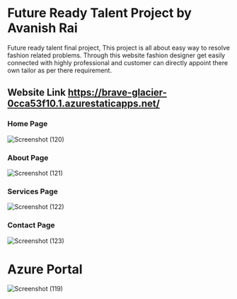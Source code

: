 # Future Ready Talent Project by Avanish Rai
Future ready talent final project, This project is all about easy way to resolve fashion related problems.
Through this website fashion designer get easily connected with highly professional and customer can directly appoint there own tailor as per there requirement.
## Website Link https://brave-glacier-0cca53f10.1.azurestaticapps.net/

### Home Page

![Screenshot (120)](https://user-images.githubusercontent.com/82101000/174845528-550fd909-2bb4-4953-a6e2-4b9a0ccd0ca7.png)

### About Page

![Screenshot (121)](https://user-images.githubusercontent.com/82101000/174845761-28b544b8-5ce7-4c73-8021-61f39407cf39.png)

### Services Page

![Screenshot (122)](https://user-images.githubusercontent.com/82101000/174845890-853651de-b3e7-4dd7-a39a-8fce89e3e63d.png)

### Contact Page

![Screenshot (123)](https://user-images.githubusercontent.com/82101000/174846006-c135b63a-35aa-4da4-8039-3e8bb37bfd21.png)

# Azure Portal

![Screenshot (119)](https://user-images.githubusercontent.com/82101000/174846181-d3064980-49f7-481a-b700-3cacf4ccf23e.png)
